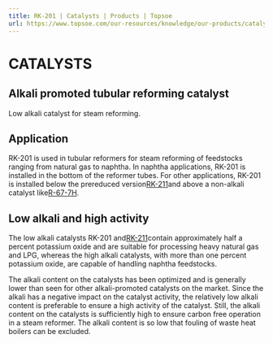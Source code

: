 ```yaml
---
title: RK-201 | Catalysts | Products | Topsoe
url: https://www.topsoe.com/our-resources/knowledge/our-products/catalysts/rk-201#main-content
---
```


# CATALYSTS

## Alkali promoted tubular reforming catalyst

Low alkali catalyst for steam reforming.

## Application

RK-201 is used in tubular reformers for steam reforming of feedstocks ranging from natural gas to naphtha. In naphtha applications, RK-201 is installed in the bottom of the reformer tubes. For other applications, RK-201 is installed below the prereduced version[RK-211](/products/catalysts/rk-211)and above a non-alkali catalyst like[R-67-7H](/products/catalysts/r-67-7h).

## Low alkali and high activity

The low alkali catalysts RK-201 and[RK-211](/products/catalysts/rk-211)contain approximately half a percent potassium oxide and are suitable for processing heavy natural gas and LPG, whereas the high alkali catalysts, with more than one percent potassium oxide, are capable of handling naphtha feedstocks.

The alkali content on the catalysts has been optimized and is generally lower than seen for other alkali-promoted catalysts on the market. Since the alkali has a negative impact on the catalyst activity, the relatively low alkali content is preferable to ensure a high activity of the catalyst. Still, the alkali content on the catalysts is sufficiently high to ensure carbon free operation in a steam reformer. The alkali content is so low that fouling of waste heat boilers can be excluded.
